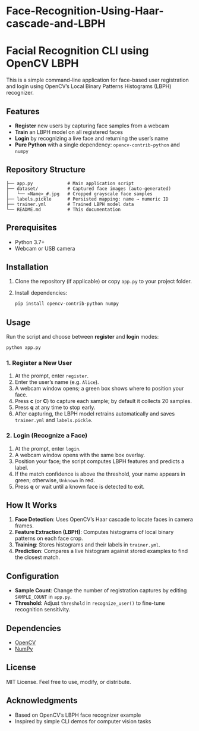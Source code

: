 # Face-Recognition-Using-Haar-cascade-and-LBPH

# Facial Recognition CLI using OpenCV LBPH

This is a simple command-line application for face-based user registration and login using OpenCV’s Local Binary Patterns Histograms (LBPH) recognizer.

## Features

* **Register** new users by capturing face samples from a webcam
* **Train** an LBPH model on all registered faces
* **Login** by recognizing a live face and returning the user’s name
* **Pure Python** with a single dependency: `opencv-contrib-python` and `numpy`

## Repository Structure

```
├── app.py             # Main application script
├── dataset/           # Captured face images (auto-generated)
│   └── <Name>_#.jpg   # Cropped grayscale face samples
├── labels.pickle      # Persisted mapping: name → numeric ID
├── trainer.yml        # Trained LBPH model data
└── README.md          # This documentation
```

## Prerequisites

* Python 3.7+
* Webcam or USB camera

## Installation

1. Clone the repository (if applicable) or copy `app.py` to your project folder.
2. Install dependencies:

   ```bash
   pip install opencv-contrib-python numpy
   ```

## Usage

Run the script and choose between **register** and **login** modes:

```bash
python app.py
```

### 1. Register a New User

1. At the prompt, enter `register`.
2. Enter the user’s name (e.g. `Alice`).
3. A webcam window opens; a green box shows where to position your face.
4. Press **c** (or **C**) to capture each sample; by default it collects 20 samples.
5. Press **q** at any time to stop early.
6. After capturing, the LBPH model retrains automatically and saves `trainer.yml` and `labels.pickle`.

### 2. Login (Recognize a Face)

1. At the prompt, enter `login`.
2. A webcam window opens with the same box overlay.
3. Position your face; the script computes LBPH features and predicts a label.
4. If the match confidence is above the threshold, your name appears in green; otherwise, `Unknown` in red.
5. Press **q** or wait until a known face is detected to exit.

## How It Works

1. **Face Detection**: Uses OpenCV’s Haar cascade to locate faces in camera frames.
2. **Feature Extraction (LBPH)**: Computes histograms of local binary patterns on each face crop.
3. **Training**: Stores histograms and their labels in `trainer.yml`.
4. **Prediction**: Compares a live histogram against stored examples to find the closest match.

## Configuration

* **Sample Count**: Change the number of registration captures by editing `SAMPLE_COUNT` in `app.py`.
* **Threshold**: Adjust `threshold` in `recognize_user()` to fine-tune recognition sensitivity.

## Dependencies

* [OpenCV](https://pypi.org/project/opencv-contrib-python/)
* [NumPy](https://pypi.org/project/numpy/)

## License

MIT License. Feel free to use, modify, or distribute.

## Acknowledgments

* Based on OpenCV’s LBPH face recognizer example
* Inspired by simple CLI demos for computer vision tasks
